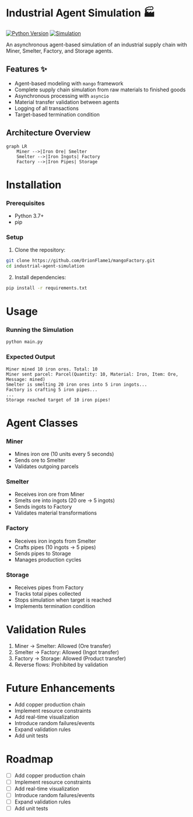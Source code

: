 # Industrial Agent Simulation 🏭

[![Python Version](https://img.shields.io/badge/python-3.7%2B-blue)](https://www.python.org/downloads/)
[![Simulation](https://img.shields.io/badge/type-Agent%20Simulation-green)](https://en.wikipedia.org/wiki/Agent-based_model)

An asynchronous agent-based simulation of an industrial supply chain with Miner, Smelter, Factory, and Storage agents.

## Features ✨
- Agent-based modeling with `mango` framework
- Complete supply chain simulation from raw materials to finished goods
- Asynchronous processing with `asyncio`
- Material transfer validation between agents
- Logging of all transactions
- Target-based termination condition

## Architecture Overview
```mermaid
graph LR
    Miner -->|Iron Ore| Smelter
    Smelter -->|Iron Ingots| Factory
    Factory -->|Iron Pipes| Storage
```

# Installation 
### Prerequisites
- Python 3.7+
- pip

### Setup
1. Clone the repository:
```bash
git clone https://github.com/OrionFlame1/mangoFactory.git
cd industrial-agent-simulation
```
2. Install dependencies:
```bash
pip install -r requirements.txt
```

# Usage
### Running the Simulation
```bash
python main.py
```

### Expected Output
```
Miner mined 10 iron ores. Total: 10
Miner sent parcel: Parcel(Quantity: 10, Material: Iron, Item: Ore, Message: mined)
Smelter is smelting 20 iron ores into 5 iron ingots...
Factory is crafting 5 iron pipes...
...
Storage reached target of 10 iron pipes!
```

# Agent Classes
### Miner
- Mines iron ore (10 units every 5 seconds)
- Sends ore to Smelter
- Validates outgoing parcels

### Smelter
- Receives iron ore from Miner
- Smelts ore into ingots (20 ore → 5 ingots)
- Sends ingots to Factory
- Validates material transformations

### Factory
- Receives iron ingots from Smelter
- Crafts pipes (10 ingots → 5 pipes)
- Sends pipes to Storage
- Manages production cycles

### Storage
- Receives pipes from Factory
- Tracks total pipes collected
- Stops simulation when target is reached
- Implements termination condition

# Validation Rules
1. Miner → Smelter: Allowed (Ore transfer)
2. Smelter → Factory: Allowed (Ingot transfer)
3. Factory → Storage: Allowed (Product transfer)
4. Reverse flows: Prohibited by validation

# Future Enhancements
- Add copper production chain
- Implement resource constraints
- Add real-time visualization
- Introduce random failures/events
- Expand validation rules
- Add unit tests

# Roadmap
- [ ] Add copper production chain
- [ ] Implement resource constraints
- [ ] Add real-time visualization
- [ ] Introduce random failures/events
- [ ] Expand validation rules
- [ ] Add unit tests